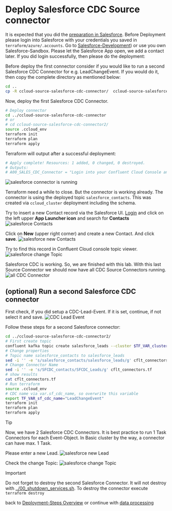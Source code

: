 # Deploy Salesforce CDC Source connector

It is expected that you did the [preparation in Salesforce](setup_salesforce.md).
Before Deployment please login into Salesforce with your credentials you saved in `terraform/azure/.accounts`. Go to [Salesforce-Development](https://login.salesforce.com)) or use you own Salesforce-Sandbox. Please let the Salesforce App open, we add a contact later.
If you did login successfully, then please do the deployment:

Before deploy the first connector consider if you would like to run a second Salesforce CDC Connector for e.g. LeadChangeEvent. If you would do it, then copy the complete directory as mentioned below:

```bash
cd ..
cp -R ccloud-source-salesforce-cdc-connector/  ccloud-source-salesforce-cdc-connector2/
```

Now, deploy the first Salesforce CDC Connector.

```bash
# Deploy connector
cd ../ccloud-source-salesforce-cdc-connector
# or
# cd ccloud-source-salesforce-cdc-connector2/
source .ccloud_env
terraform init
terraform plan
terraform apply
```

Terraform will output after a successful deployment:

```bash
# Apply complete! Resources: 1 added, 0 changed, 0 destroyed.
# Outputs:
# A00_SALES_CDC_Connector = "Login into your Confluent Cloud Console and check in your cluster if Salesforce CDC Source Connector is running"
```

![salesforce connector is running](img/salesforce_connector.png)

Terraform need a while to close. But the connector is working already.
The connector is using the deployed topic `salesforce_contacts`. This was created via `ccloud_cluster` deployment including the schema.

Try to insert a new Contact record via the Salesforce UI. [Login](https://login.salesforce.com/) and click on the left upper **App Launcher icon** and search for **Contacts**
![salesforce Contacts](img/salesforce_find_contacts.png)

Click on **New** (upper right corner) and create a new Contact. And click **save**.
![salesforce new Contacts](img/salesforce_new_contacts.png)

Try to find this record in Confluent Cloud console topic viewer.
![salesforce change Topic](img/salesforce_change_topic_insert.png)

Salesforce CDC is working. So, we are finished with this lab.
With this last Source Connector we should now have all CDC Source Connectors running.
![all CDC Connector](img/all_cdc_connectors.png)

## (optional) Run a second Salesforce CDC connector

First check, if you did setup a CDC-Lead-Event. If it is set, continue, if not select it and save.
![CDC Lead Event](img/cdc_lead_event.png)

Follow these steps for a second Salesforce connector:

```Bash
cd ../ccloud-source-salesforce-cdc-connector2/
# First create topic
confluent kafka topic create salesforce_leads --cluster $TF_VAR_clusterid --environment $TF_VAR_envid
# Change properties
# Topic name salesforce_contacts to salesforce_leads
sed -i '' -e 's/salesforce_contacts/salesforce_leads/g' cflt_connectors.tf
# Change Connector Name
sed -i '' -e 's/SFCDC_contacts/SFCDC_Leads/g' cflt_connectors.tf
# show results
cat cflt_connectors.tf
# Run terraform
source .ccloud_env
# CDC name via var.sf_cdc_name, so overwrite this variable
export TF_VAR_sf_cdc_name="LeadChangeEvent"
terraform init
terraform plan
terraform apply
```

> [!TIP]
> Now, we have 2 Salesforce CDC Connectors. It is best practice to run 1 Task Connectors for each Event-Object. In Basic cluster by the way, a connector can have max. 1 Task.

Please enter a new Lead.
![salesforce new Lead](img/salesforce_new_lead.png)

Check the change Topic:
![salesforce change Topic](img/salesforce_change_topic_lead.png)

> [!IMPORTANT]
> Do not forget to destroy the second Salesforce Connector. It will not destroy with [../00_shutdown_services.sh](../00_shutdown_services.sh). To destroy the connector execute `terraform destroy`

back to [Deployment-Steps Overview](../README.md) or continue with [data processing](../dataprocessingREADME.md)